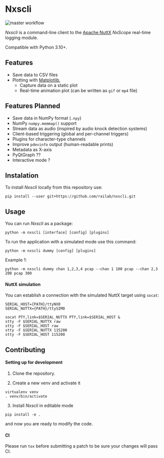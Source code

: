 # Nxscli
![master workflow](https://github.com/railab/nxscli/actions/workflows/master.yml/badge.svg)

_Nxscli_ is a command-line client to the [Apache NuttX](https://nuttx.apache.org/)
_NxScope_ real-time logging module.

Compatible with Python 3.10+.

## Features

* Save data to CSV files
* Plotting with [Matplotlib](https://github.com/matplotlib/matplotlib),
  * Capture data on a static plot
  * Real-time animation plot (can be written as `gif` or `mp4` file)

## Features Planned

* Save data in NumPy format (`.npy`)
* NumPy `numpy.memmap()` support
* Stream data as audio (inspired by audio knock detection systems)
* Client-based triggering (global and per-channel triggers)
* Plugins for character-type channels
* Improve `pdevinfo` output (human-readable prints)
* Metadata as X-axis
* PyQtGraph ??
* Interactive mode ?

## Instalation

To install _Nxscli_ locally from this repository use:

`pip install --user git+https://github.com/railab/nxscli.git`

## Usage

You can run _Nxscli_ as a package: 

`python -m nxscli [interface] [config] [plugins]`

To run the application with a simulated mode use this command:

`python -m nxscli dummy [config] [plugins]`

Example 1: 

`python -m nxscli dummy chan 1,2,3,4 pcap --chan 1 100 pcap --chan 2,3 200 pcap 300`

#### NuttX simulation

You can establish a connection with the simulated NuttX target using `socat`:

```
SERIAL_HOST={PATH}/ttyNX0
SERIAL_NUTTX={PATH}/ttySIM0

socat PTY,link=$SERIAL_NUTTX PTY,link=$SERIAL_HOST &
stty -F $SERIAL_NUTTX raw
stty -F $SERIAL_HOST raw
stty -F $SERIAL_NUTTX 115200
stty -F $SERIAL_HOST 115200
```

## Contributing

#### Setting up for development

1. Clone the repository.

2. Create a new venv and activate it

```
virtualenv venv
. venv/bin/activate
```

3. Install _Nxscli_ in editable mode

`pip install -e .`

and now you are ready to modify the code.

#### CI

Please run `tox` before submitting a patch to be sure your changes will pass CI.
